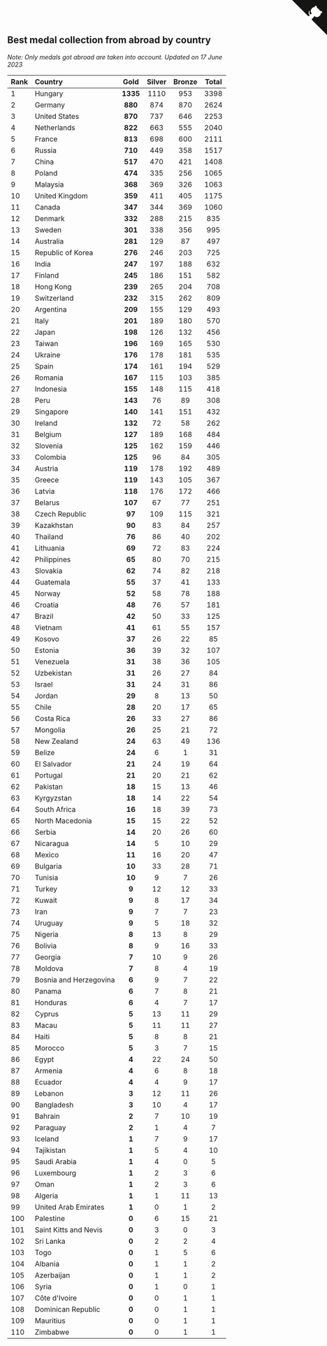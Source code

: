 ## Best medal collection from abroad by country

*Note: Only medals got abroad are taken into account.*
*Updated on 17 June 2023*

| Rank | Country | Gold | Silver | Bronze | Total |
| :--- | :--- | :--: | :--: | :--: | :--: |
| 1 | Hungary | **1335** | 1110 | 953 | 3398 |
| 2 | Germany | **880** | 874 | 870 | 2624 |
| 3 | United States | **870** | 737 | 646 | 2253 |
| 4 | Netherlands | **822** | 663 | 555 | 2040 |
| 5 | France | **813** | 698 | 600 | 2111 |
| 6 | Russia | **710** | 449 | 358 | 1517 |
| 7 | China | **517** | 470 | 421 | 1408 |
| 8 | Poland | **474** | 335 | 256 | 1065 |
| 9 | Malaysia | **368** | 369 | 326 | 1063 |
| 10 | United Kingdom | **359** | 411 | 405 | 1175 |
| 11 | Canada | **347** | 344 | 369 | 1060 |
| 12 | Denmark | **332** | 288 | 215 | 835 |
| 13 | Sweden | **301** | 338 | 356 | 995 |
| 14 | Australia | **281** | 129 | 87 | 497 |
| 15 | Republic of Korea | **276** | 246 | 203 | 725 |
| 16 | India | **247** | 197 | 188 | 632 |
| 17 | Finland | **245** | 186 | 151 | 582 |
| 18 | Hong Kong | **239** | 265 | 204 | 708 |
| 19 | Switzerland | **232** | 315 | 262 | 809 |
| 20 | Argentina | **209** | 155 | 129 | 493 |
| 21 | Italy | **201** | 189 | 180 | 570 |
| 22 | Japan | **198** | 126 | 132 | 456 |
| 23 | Taiwan | **196** | 169 | 165 | 530 |
| 24 | Ukraine | **176** | 178 | 181 | 535 |
| 25 | Spain | **174** | 161 | 194 | 529 |
| 26 | Romania | **167** | 115 | 103 | 385 |
| 27 | Indonesia | **155** | 148 | 115 | 418 |
| 28 | Peru | **143** | 76 | 89 | 308 |
| 29 | Singapore | **140** | 141 | 151 | 432 |
| 30 | Ireland | **132** | 72 | 58 | 262 |
| 31 | Belgium | **127** | 189 | 168 | 484 |
| 32 | Slovenia | **125** | 162 | 159 | 446 |
| 33 | Colombia | **125** | 96 | 84 | 305 |
| 34 | Austria | **119** | 178 | 192 | 489 |
| 35 | Greece | **119** | 143 | 105 | 367 |
| 36 | Latvia | **118** | 176 | 172 | 466 |
| 37 | Belarus | **107** | 67 | 77 | 251 |
| 38 | Czech Republic | **97** | 109 | 115 | 321 |
| 39 | Kazakhstan | **90** | 83 | 84 | 257 |
| 40 | Thailand | **76** | 86 | 40 | 202 |
| 41 | Lithuania | **69** | 72 | 83 | 224 |
| 42 | Philippines | **65** | 80 | 70 | 215 |
| 43 | Slovakia | **62** | 74 | 82 | 218 |
| 44 | Guatemala | **55** | 37 | 41 | 133 |
| 45 | Norway | **52** | 58 | 78 | 188 |
| 46 | Croatia | **48** | 76 | 57 | 181 |
| 47 | Brazil | **42** | 50 | 33 | 125 |
| 48 | Vietnam | **41** | 61 | 55 | 157 |
| 49 | Kosovo | **37** | 26 | 22 | 85 |
| 50 | Estonia | **36** | 39 | 32 | 107 |
| 51 | Venezuela | **31** | 38 | 36 | 105 |
| 52 | Uzbekistan | **31** | 26 | 27 | 84 |
| 53 | Israel | **31** | 24 | 31 | 86 |
| 54 | Jordan | **29** | 8 | 13 | 50 |
| 55 | Chile | **28** | 20 | 17 | 65 |
| 56 | Costa Rica | **26** | 33 | 27 | 86 |
| 57 | Mongolia | **26** | 25 | 21 | 72 |
| 58 | New Zealand | **24** | 63 | 49 | 136 |
| 59 | Belize | **24** | 6 | 1 | 31 |
| 60 | El Salvador | **21** | 24 | 19 | 64 |
| 61 | Portugal | **21** | 20 | 21 | 62 |
| 62 | Pakistan | **18** | 15 | 13 | 46 |
| 63 | Kyrgyzstan | **18** | 14 | 22 | 54 |
| 64 | South Africa | **16** | 18 | 39 | 73 |
| 65 | North Macedonia | **15** | 15 | 22 | 52 |
| 66 | Serbia | **14** | 20 | 26 | 60 |
| 67 | Nicaragua | **14** | 5 | 10 | 29 |
| 68 | Mexico | **11** | 16 | 20 | 47 |
| 69 | Bulgaria | **10** | 33 | 28 | 71 |
| 70 | Tunisia | **10** | 9 | 7 | 26 |
| 71 | Turkey | **9** | 12 | 12 | 33 |
| 72 | Kuwait | **9** | 8 | 17 | 34 |
| 73 | Iran | **9** | 7 | 7 | 23 |
| 74 | Uruguay | **9** | 5 | 18 | 32 |
| 75 | Nigeria | **8** | 13 | 8 | 29 |
| 76 | Bolivia | **8** | 9 | 16 | 33 |
| 77 | Georgia | **7** | 10 | 9 | 26 |
| 78 | Moldova | **7** | 8 | 4 | 19 |
| 79 | Bosnia and Herzegovina | **6** | 9 | 7 | 22 |
| 80 | Panama | **6** | 7 | 8 | 21 |
| 81 | Honduras | **6** | 4 | 7 | 17 |
| 82 | Cyprus | **5** | 13 | 11 | 29 |
| 83 | Macau | **5** | 11 | 11 | 27 |
| 84 | Haiti | **5** | 8 | 8 | 21 |
| 85 | Morocco | **5** | 3 | 7 | 15 |
| 86 | Egypt | **4** | 22 | 24 | 50 |
| 87 | Armenia | **4** | 6 | 8 | 18 |
| 88 | Ecuador | **4** | 4 | 9 | 17 |
| 89 | Lebanon | **3** | 12 | 11 | 26 |
| 90 | Bangladesh | **3** | 10 | 4 | 17 |
| 91 | Bahrain | **2** | 7 | 10 | 19 |
| 92 | Paraguay | **2** | 1 | 4 | 7 |
| 93 | Iceland | **1** | 7 | 9 | 17 |
| 94 | Tajikistan | **1** | 5 | 4 | 10 |
| 95 | Saudi Arabia | **1** | 4 | 0 | 5 |
| 96 | Luxembourg | **1** | 2 | 3 | 6 |
| 97 | Oman | **1** | 2 | 3 | 6 |
| 98 | Algeria | **1** | 1 | 11 | 13 |
| 99 | United Arab Emirates | **1** | 0 | 1 | 2 |
| 100 | Palestine | **0** | 6 | 15 | 21 |
| 101 | Saint Kitts and Nevis | **0** | 3 | 0 | 3 |
| 102 | Sri Lanka | **0** | 2 | 2 | 4 |
| 103 | Togo | **0** | 1 | 5 | 6 |
| 104 | Albania | **0** | 1 | 1 | 2 |
| 105 | Azerbaijan | **0** | 1 | 1 | 2 |
| 106 | Syria | **0** | 1 | 0 | 1 |
| 107 | Côte d'Ivoire | **0** | 0 | 1 | 1 |
| 108 | Dominican Republic | **0** | 0 | 1 | 1 |
| 109 | Mauritius | **0** | 0 | 1 | 1 |
| 110 | Zimbabwe | **0** | 0 | 1 | 1 |


<a href="https://github.com/JustinTimeCuber/wca_statistics" class="github-corner" aria-label="View source on Github"><svg width="80" height="80" viewBox="0 0 250 250" style="fill:#151513; color:#fff; position: absolute; top: 0; border: 0; right: 0;" aria-hidden="true"><path d="M0,0 L115,115 L130,115 L142,142 L250,250 L250,0 Z"></path><path d="M128.3,109.0 C113.8,99.7 119.0,89.6 119.0,89.6 C122.0,82.7 120.5,78.6 120.5,78.6 C119.2,72.0 123.4,76.3 123.4,76.3 C127.3,80.9 125.5,87.3 125.5,87.3 C122.9,97.6 130.6,101.9 134.4,103.2" fill="currentColor" style="transform-origin: 130px 106px;" class="octo-arm"></path><path d="M115.0,115.0 C114.9,115.1 118.7,116.5 119.8,115.4 L133.7,101.6 C136.9,99.2 139.9,98.4 142.2,98.6 C133.8,88.0 127.5,74.4 143.8,58.0 C148.5,53.4 154.0,51.2 159.7,51.0 C160.3,49.4 163.2,43.6 171.4,40.1 C171.4,40.1 176.1,42.5 178.8,56.2 C183.1,58.6 187.2,61.8 190.9,65.4 C194.5,69.0 197.7,73.2 200.1,77.6 C213.8,80.2 216.3,84.9 216.3,84.9 C212.7,93.1 206.9,96.0 205.4,96.6 C205.1,102.4 203.0,107.8 198.3,112.5 C181.9,128.9 168.3,122.5 157.7,114.1 C157.9,116.9 156.7,120.9 152.7,124.9 L141.0,136.5 C139.8,137.7 141.6,141.9 141.8,141.8 Z" fill="currentColor" class="octo-body"></path></svg></a><style>.github-corner:hover .octo-arm{animation:octocat-wave 560ms ease-in-out}@keyframes octocat-wave{0%,100%{transform:rotate(0)}20%,60%{transform:rotate(-25deg)}40%,80%{transform:rotate(10deg)}}@media (max-width:500px){.github-corner:hover .octo-arm{animation:none}.github-corner .octo-arm{animation:octocat-wave 560ms ease-in-out}}</style>
